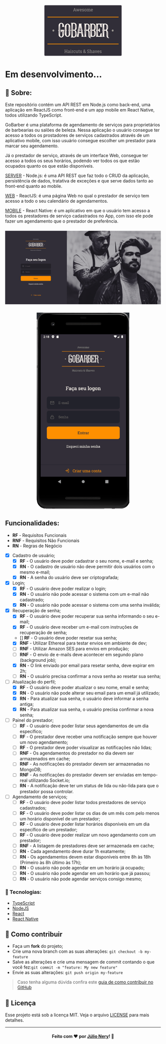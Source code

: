 <h3 align="center">
    <img alt="Logo" title="#logo" width="250px" src="https://raw.githubusercontent.com/julionery/docs/12512ed22b35576b0e8e5b8d409f89fa3a50b7d8/GoBarber/logo.svg">
</h3>

# Em desenvolvimento...

## :page_with_curl: Sobre:

Este repositório contém um API REST em Node.js como back-end, uma aplicação em ReactJS como front-end e um app mobile em React Native, todos utilizando TypeScript.

GoBarber é uma plataforma de agendamento de serviços para proprietários de barbearias ou salões de beleza. Nessa aplicação o usuário consegue ter acesso a todos os prostadores de serviços cadastrados através de um aplicativo mobile, com isso usuário consegue escolher um prestador para marcar seu agendamento.

Já o prestador de serviço, através de um interface Web, consegue ter acesso a todos os seus horários, podendo ver todos os que estão ocupados quanto os que estão disponíveis.

[SERVER](https://github.com/julionery/gobarber-node-react-reactnative/tree/master/server) - Node.js: é uma API REST que faz todo o CRUD da aplicação, persistência de dados, tratativa de exceções e que serve dados tanto ao front-end quanto ao mobile.

[WEB](https://github.com/julionery/gobarber-node-react-reactnative/tree/master/web) - ReactJS: é uma página Web no qual o prestador de serviço tem acesso a todo o seu calendário de agendamentos.

[MOBILE](https://github.com/julionery/gobarber-node-react-reactnative/tree/master/mobile) - React Native: é um aplicativo em que o usuário tem acesso a todos os prestadores de serviço cadastrados no App, com isso ele pode fazer um agendamento que o prestador de preferência.

<h3 align="center">
    <img alt="Web" title="Web" src="https://github.com/julionery/docs/blob/master/GoBarber/gobarber-signup.gif?raw=true">
</h3>  

<h3 align="center">
    <img alt="Mobile" title="Mobile" width="300px" src="https://github.com/julionery/docs/blob/master/GoBarber/gobarber-signup-mobile.gif?raw=true?">
</h3>  

## Funcionalidades:
- **RF** - Requisitos Funcionais
- **RNF** - Requisitos Não Funcionais
- **RN** - Regras de Negócio

- [x] Cadastro de usuário;
  - [x] **RF** - O usuário deve poder cadastrar o seu nome, e-mail e senha;
  - [x] **RN** - O cadastro de usuário não deve permitir dois usuários com o mesmo e-mail;
  - [x] **RN** - A senha do usuário deve ser criptografada;
- [x] Login;
  - [x] **RF** - O usuário deve poder realizar o login;
  - [x] **RN** - O usuário não pode acessar o sistema com um e-mail não cadastrado;
  - [x] **RN** - O usuário não pode acessar o sistema com uma senha inválida;
- [x] Recuperação de senha;
  - [x] **RF** - O usuário deve poder recuperar sua senha informando o seu e-mail;
  - [x] **RF** - O usuário deve receber um e-mail com instruções de recuperação de senha;
  - [] **RF** - O usuário deve poder resetar sua senha;
  - [x] **RNF** - Utilizar Ethereal para testar envios em ambiente de dev;
  - [ ] **RNF** - Utilizar Amazon SES para envios em produção;
  - [ ] **RNF** - O envio de e-mails deve acontecer em segundo plano (background job);
  - [x] **RN** - O link enviado por email para resetar senha, deve expirar em 2h;
  - [ ] **RN** - O usuário precisa confirmar a nova senha ao resetar sua senha;
- [ ] Atualização do perfil;
  - [x] **RF** - O usuário deve poder atualizar o seu nome, email e senha;
  - [x] **RN** - O usuário não pode alterar seu email para um email já utilizado;
  - [x] **RN** - Para atualizar sua senha, o usuário deve informar a senha antiga;
  - [x] **RN** - Para atualizar sua senha, o usuário precisa confirmar a nova senha;
- [ ] Painel do prestador;
  - [ ] **RF** - O usuário deve poder listar seus agendamentos de um dia específico;
  - [ ] **RF** - O prestador deve receber uma notificação sempre que houver um novo agendamento;
  - [ ] **RF** - O prestador deve poder visualizar as notificações não lidas;
  - [ ] **RNF** - Os agendamentos do prestador no dia devem ser armazenados em cache;
  - [ ] **RNF** - As notificações do prestador devem ser armazenadas no MongoDB;
  - [ ] **RNF** - As notificações do prestador devem ser enviadas em tempo-real utilizando Socket.io;
  - [ ] **RN** - A notificação deve ter um status de lida ou não-lida para que o prestador possa controlar.
- [ ] Agendamento de serviços;
  - [ ] **RF** - O usuário deve poder listar todos prestadores de serviço cadastrados;
  - [ ] **RF** - O usuário deve poder listar os dias de um mês com pelo menos um horário disponível de um prestador;
  - [ ] **RF** - O usuário deve poder listar horários disponíveis em um dia específico de um prestador;
  - [ ] **RF** - O usuário deve poder realizar um novo agendamento com um prestador;
  - [ ] **RNF** - A listagem de prestadores deve ser armazenada em cache;
  - [ ] **RN** - Cada agendamento deve durar 1h exatamente;
  - [ ] **RN** - Os agendamentos devem estar disponíveis entre 8h às 18h (Primeiro às 8h último às 17h);
  - [ ] **RN** - O usuário não pode agendar em um horário já ocupado;
  - [ ] **RN** - O usuário não pode agendar em um horário que já passou;
  - [ ] **RN** - O usuário não pode agendar serviços consigo mesmo;

### :rocket: Tecnologias:
- [TypeScript](https://www.typescriptlang.org/)
- [NodeJS](https://nodejs.org/en/)
- [React](https://reactjs.org/ "ReactJS")
- [React Native](https://reactnative.dev/ "React Native")
 
<i id="contribuir"></i>

## :link: Como contribuir

- Faça um **fork** do projeto;
- Crie uma nova branch com as suas alterações: `git checkout -b my-feature`
- Salve as alterações e crie uma mensagem de commit contando o que você fez:`git commit -m "feature: My new feature"`
- Envie as suas alterações: `git push origin my-feature`

> Caso tenha alguma dúvida confira este [guia de como contribuir no GitHub](https://github.com/firstcontributions/first-contributions)

## :memo: Licença
Esse projeto está sob a licença MIT. Veja o arquivo [LICENSE](LICENSE) para mais detalhes.


---

<h4 align="center">
    Feito com ❤ por <a href="https://www.linkedin.com/in/julio-nery/" target="_blank">Júlio Nery</a>!
    <g-emoji class="g-emoji" alias="wave" fallback-src="https://github.githubassets.com/images/icons/emoji/unicode/1f44b.png">👋</g-emoji>
</h4>
